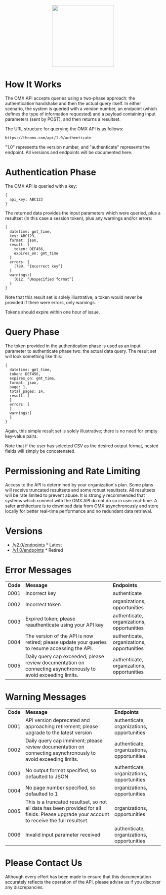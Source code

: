 <center><a href='https://theomx.com'><img src="https://theomx.com/assets/new/omx_logo-e309ca445f44378e718aa40cd5c054c14d18337b4706f912ec3ec47935432af1.png" width="200" ></a></center>

# How It Works

The OMX API accepts queries using a two-phase approach: the authentication handshake and then the actual query itself. In either scenario, the system is queried with a version number, an endpoint (which defines the type of information requested) and a payload containing input parameters (sent by POST), and then returns a resultset.

The URL structure for querying the OMX API is as follows:

```
https://theomx.com/api/1.0/authenticate
```

"1.0" represents the version number, and "authenticate" represents the endpoint. All versions and endpoints will be documented here.

# Authentication Phase

The OMX API is queried with a key:

```
{
  api_key: ABC123
}
```

The returned data provides the input parameters which were queried, plus a resultset (in this case a session token), plus any warnings and/or errors:


```
{
  datetime: gmt_time,
  key: ABC123,
  format: json,
  result: [
    token: DEF456,
    expires_on: gmt_time
  ]
  errors: [
    [789, “Incorrect key”]
  ]
  warnings:[
    [012, “Unspecified format”]
  ]
}
```

Note that this result set is solely illustrative; a token would never be provided if there were errors, only warnings.

Tokens should expire within one hour of issue.

# Query Phase

The token provided in the authentication phase is used as an input parameter to authenticate phase two: the actual data query. The result set will look something like this:


```
{
  datetime: gmt_time,
  token: DEF456,
  expires_on: gmt_time,
  format: json,
  page: 1,
  total_pages: 14,
  result: [
  ]
  errors: [
  ]
  warnings:[
  ]
}
```

Again, this simple result set is solely illustrative; there is no need for empty key-value pairs.

Note that if the user has selected CSV as the desired output format, nested fields will simply be concatenated.

# Permissioning and Rate Limiting

Access to the API is determined by your organization's plan. Some plans will receive truncated resultsets and some robust resultsets. All resultsets will be rate limited to prevent abuse. It is strongly recommended that systems which connect with the OMX API do not do so in user real-time. A safer architecture is to download data from OMX asynchronously and store locally for better real-time performance and no redundant data retrieval.

# Versions

- [/v2.0/endpoints](https://redocly.github.io/redoc/?url=https://raw.githubusercontent.com/omx/API-Docs/master/v2-0/endpoints.yml) * Latest
- [/v1.0/endpoints](v1-0/endpoints.md) * Retired

# Error Messages

<table>
  <tr>
  <td><b>Code</b></td>
  <td><b>Message</b></td>
  <td><b>Endpoints</b></td>
  </tr>
  <tr>
  <td>0001</td>
  <td>Incorrect key</td>
  <td>authenticate</td>
  </tr>
  <tr>
  <td>0002</td>
  <td>Incorrect token</td>
  <td>organizations, opportunities</td>
  </tr>
  <tr>
  <td>0003</td>
  <td>Expired token; please reauthenticate using your API key</td>
  <td>authenticate, organizations, opportunities</td>
  </tr>
  <tr>
  <td>0004</td>
  <td>The version of the API is now retired; please update your queries to resume accessing the API.</td>
  <td>authenticate, organizations, opportunities</td>
  </tr>
  <tr>
  <td>0005</td>
  <td>Daily query cap exceeded; please review documentation on connecting asynchronously to avoid exceeding limits.</td>
  <td>authenticate, organizations, opportunities</td>
  </tr>
</table>

# Warning Messages

<table>
  <tr>
  <td><b>Code</b></td>
  <td><b>Message</b></td>
  <td><b>Endpoints</b></td>
  </tr>
  <tr>
  <td>0001</td>
  <td>API version deprecated and approaching retirement; please upgrade to the latest version</td>
  <td>authenticate, organizations, opportunities</td>
  </tr>
  <tr>
  <td>0002</td>
  <td>Daily query cap imminent; please review documentation on connecting asynchronously to avoid exceeding limits.</td>
  <td>authenticate, organizations, opportunities</td>
  </tr>
  <tr>
  <td>0003</td>
  <td>No output format specified, so defaulted to JSON</td>
  <td>authenticate, organizations, opportunities</td>
  </tr>
  <tr>
  <td>0004</td>
  <td>No page number specified, so defaulted to 1</td>
  <td>organizations, opportunities</td>
  </tr>
  <tr>
  <td>0005</td>
  <td>This is a truncated resultset, so not all data has been provided for all fields. Please upgrade your account to receive the full resultset.</td>
  <td>organizations, opportunities</td>
  </tr>
  <tr>
  <td>0006</td>
  <td>Invalid input parameter received</td>
  <td>authenticate, organizations, opportunities</td>
  </tr>
</table>

# Please Contact Us

Although every effort has been made to ensure that this documentation accurately reflects the operation of the API, please advise us if you discover any discrepancies.
